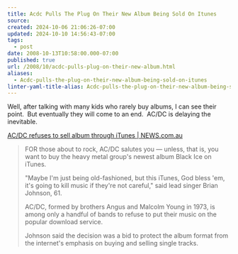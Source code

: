 ```yaml
---
title: Acdc Pulls The Plug On Their New Album Being Sold On Itunes
source: 
created: 2024-10-06 21:06:26-07:00
updated: 2024-10-10 14:56:43-07:00
tags:
  - post
date: 2008-10-13T10:58:00.000-07:00
published: true
url: /2008/10/acdc-pulls-plug-on-their-new-album.html
aliases:
  - Acdc-pulls-the-plug-on-their-new-album-being-sold-on-itunes
linter-yaml-title-alias: Acdc-pulls-the-plug-on-their-new-album-being-sold-on-itunes
---
```



Well, after talking with many kids who rarely buy albums, I can see their point.  But eventually they will come to an end.  AC/DC is delaying the inevitable.  
  
[AC/DC refuses to sell album through iTunes | NEWS.com.au](https://www.news.com.au/technology/story/0,25642,24493704-5014239,00.html)  

> FOR those about to rock, AC/DC salutes you — unless, that is, you want to buy the heavy metal group's newest album Black Ice on iTunes.  
>   
> "Maybe I'm just being old-fashioned, but this iTunes, God bless 'em, it's going to kill music if they're not careful," said lead singer Brian Johnson, 61.  
>   
> AC/DC, formed by brothers Angus and Malcolm Young in 1973, is among only a handful of bands to refuse to put their music on the popular download service.  
>   
> Johnson said the decision was a bid to protect the album format from the internet's emphasis on buying and selling single tracks.